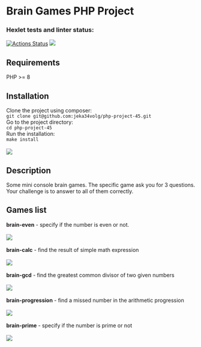 # Brain Games PHP Project
### Hexlet tests and linter status:
[![Actions Status](https://github.com/jeka34volg/php-project-45/workflows/hexlet-check/badge.svg)](https://github.com/jeka34volg/php-project-45/actions)
<a href="https://codeclimate.com/github/jeka34volg/php-project-45/maintainability"><img src="https://api.codeclimate.com/v1/badges/4f1528020c29f41fdef2/maintainability" /></a></br>

## Requirements
PHP >= 8

## Installation
Clone the project using composer: </br>
`git clone git@github.com:jeka34volg/php-project-45.git`</br>
Go to the project directory: </br>
`cd php-project-45`</br>
Run the installation: </br>
`make install` </br></br>
<a href="https://asciinema.org/a/607010" target="_blank"><img src="https://asciinema.org/a/607010.svg" /></a>

## Description
Some mini console brain games.
The specific game ask you for 3 questions.
Your challenge is to answer to all of them correctly.

## Games list
**brain-even** - specify if the number is even or not. </br></br>
<a href="https://asciinema.org/a/607030" target="_blank"><img src="https://asciinema.org/a/607030.svg" /></a></br></br>
**brain-calc** - find the result of simple math expression </br></br>
<a href="https://asciinema.org/a/606556" target="_blank"><img src="https://asciinema.org/a/606556.svg" /></a></br></br>
**brain-gcd** - find the greatest common divisor of two given numbers </br></br>
<a href="https://asciinema.org/a/606910" target="_blank"><img src="https://asciinema.org/a/606910.svg" /></a></br></br>
**brain-progression** - find a missed number in the arithmetic progression </br></br>
<a href="https://asciinema.org/a/606569" target="_blank"><img src="https://asciinema.org/a/606569.svg" /></a></br></br>
**brain-prime** - specify if the number is prime or not </br></br>
<a href="https://asciinema.org/a/606741" target="_blank"><img src="https://asciinema.org/a/606741.svg" /></a></br></br>

